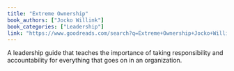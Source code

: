 ```yaml
---
title: "Extreme Ownership"
book_authors: ["Jocko Willink"]
book_categories: ["Leadership"]
link: "https://www.goodreads.com/search?q=Extreme+Ownership+Jocko+Willink"
---
```


A leadership guide that teaches the importance of taking responsibility and accountability for everything that goes on in an organization.
